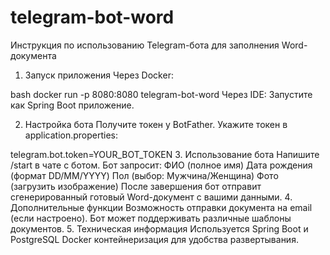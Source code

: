 # telegram-bot-word


Инструкция по использованию Telegram-бота для заполнения Word-документа
1. Запуск приложения
Через Docker:

bash
docker run -p 8080:8080 telegram-bot-word
Через IDE: Запустите как Spring Boot приложение.

2. Настройка бота
Получите токен у BotFather.
Укажите токен в application.properties:


telegram.bot.token=YOUR_BOT_TOKEN
3. Использование бота
Напишите /start в чате с ботом.
Бот запросит:
ФИО (полное имя)
Дата рождения (формат DD/MM/YYYY)
Пол (выбор: Мужчина/Женщина)
Фото (загрузить изображение)
После завершения бот отправит сгенерированный  готовый Word-документ с вашими данными.
4. Дополнительные функции
Возможность отправки документа на email (если настроено).
Бот может поддерживать различные шаблоны документов.
5. Техническая информация
Используется Spring Boot и PostgreSQL 
Docker контейнеризация для удобства развертывания.
